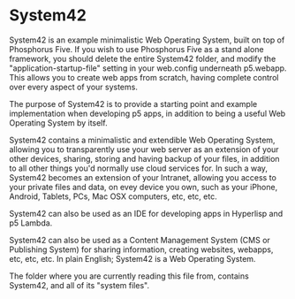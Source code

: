 System42
========

System42 is an example minimalistic Web Operating System, built on top of 
Phosphorus Five. If you wish to use Phosphorus Five as a stand alone framework, you
should delete the entire System42 folder, and modify the "application-startup-file"
setting in your web.config underneath p5.webapp. This allows you to create web
apps from scratch, having complete control over every aspect of your systems.

The purpose of System42 is to provide a starting point and example implementation 
when developing p5 apps, in addition to being a useful Web Operating System by itself.

System42 contains a minimalistic and extendible Web Operating System, allowing you 
to transparently use your web server as an extension of your other devices, sharing, 
storing and having backup of your files, in addition to all other things you'd normally 
use cloud services for. In such a way, System42 becomes an extension of your Intranet,
allowing you access to your private files and data, on evey device you own, such
as your iPhone, Android, Tablets, PCs, Mac OSX computers, etc, etc, etc.

System42 can also be used as an IDE for developing apps in Hyperlisp and p5 Lambda.

System42 can also be used as a Content Management System (CMS or Publishing System)
for sharing information, creating websites, webapps, etc, etc, etc. In plain English;
System42 is a Web Operating System.

The folder where you are currently reading this file from, contains System42, and 
all of its "system files".